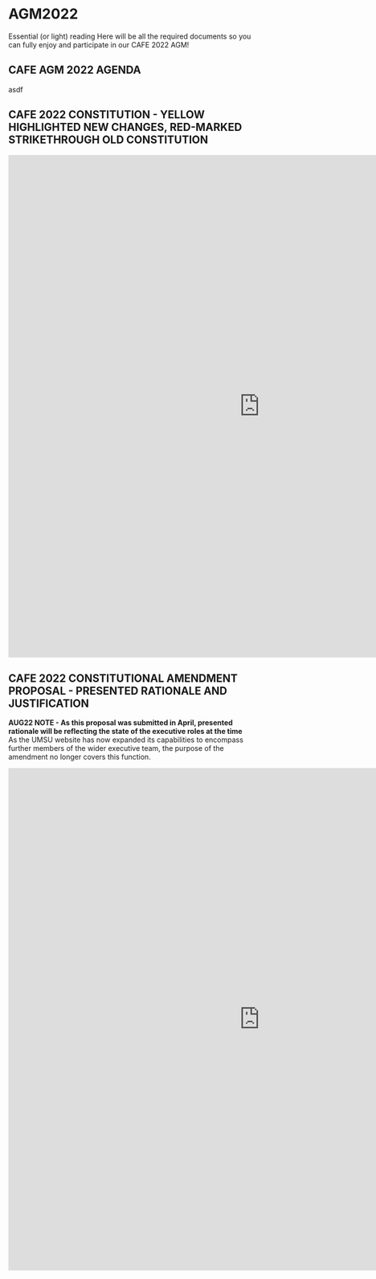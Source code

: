 # AGM2022
Essential (or light) reading
Here will be all the required documents so you can fully enjoy and participate in our CAFE 2022 AGM! 

## CAFE AGM 2022 AGENDA 
asdf
<br>

## CAFE 2022 CONSTITUTION - YELLOW HIGHLIGHTED NEW CHANGES, RED-MARKED STRIKETHROUGH OLD CONSTITUTION
<iframe src="https://docs.google.com/document/d/e/2PACX-1vS3A8G8h2j7Ymr_uYOPg4l7tnueu5TWp0jz33wVIkT05_XNxOZUwsXqjKdmUvj5BA/pub?embedded=true" style="border:0px #ffffff none;" name="constitution" scrolling="yes" frameborder="1" marginheight="0px" marginwidth="0px" height="1000px" width="1000px" allowfullscreen></iframe>
<br>

## CAFE 2022 CONSTITUTIONAL AMENDMENT PROPOSAL - PRESENTED RATIONALE AND JUSTIFICATION 
**AUG22 NOTE - As this proposal was submitted in April, presented rationale will be reflecting the state of the executive roles at the time**<br> 
As the UMSU website has now expanded its capabilities to encompass further members of the wider executive team, the purpose of the amendment no longer covers this function. 
<iframe src="https://docs.google.com/document/d/e/2PACX-1vSc1qC2UM9VHWMxZ01mEeosm4tYobdrRjX3BtMUAIvux76JBOqXM9Pg3jaZ0FWacA/pub?embedded=true" style="border:0px #ffffff none;" name="proposal" scrolling="yes" frameborder="1" marginheight="0px" marginwidth="0px" height="1000px" width="1000px" allowfullscreen></iframe>
